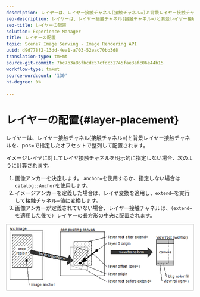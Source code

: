 ```yaml
---
description: レイヤーは、レイヤー接触チャネル(接触チャネル=)と背景レイヤー接触チャネルを、pos=で指定したオフセットで整列して配置されます。
seo-description: レイヤーは、レイヤー接触チャネル(接触チャネル=)と背景レイヤー接触チャネルを、pos=で指定したオフセットで整列して配置されます。
seo-title: レイヤーの配置
solution: Experience Manager
title: レイヤーの配置
topic: Scene7 Image Serving - Image Rendering API
uuid: d9d778f2-13dd-4ea1-a703-52eac70bb3d8
translation-type: tm+mt
source-git-commit: 7bc7b3a86fbcdc57cfdc31745fae3afc06e44b15
workflow-type: tm+mt
source-wordcount: '130'
ht-degree: 0%

---
```



# レイヤーの配置{#layer-placement}

レイヤーは、レイヤー接触チャネル(接触チャネル=)と背景レイヤー接触チャネルを、pos=で指定したオフセットで整列して配置されます。

イメージレイヤに対してレイヤ接触チャネルを明示的に指定しない場合、次のように計算されます。

1. 画像アンカーを決定します。 `anchor=`を使用するか、指定しない場合は`catalog::Anchor`を使用します。
1. イメージアンカーを定義した場合は、レイヤ変換を適用し、`extend=`を実行して接触チャネル=値に変換します。
1. 画像アンカーが定義されていない場合、レイヤー接触チャネルは、（`extend=`を適用した後で）レイヤーの長方形の中央に配置されます。

![](assets/layerplacement.png)

